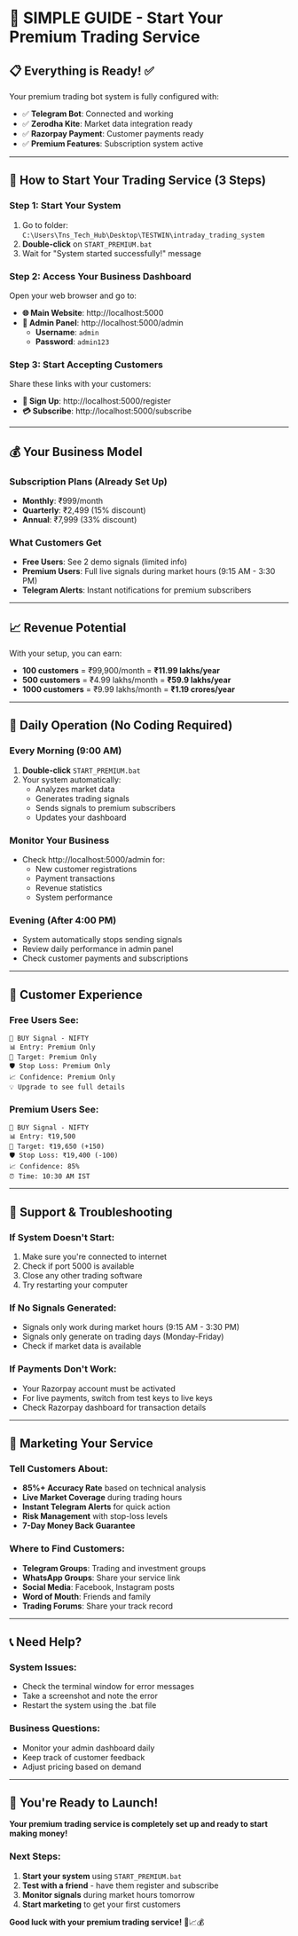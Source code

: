 # 🚀 SIMPLE GUIDE - Start Your Premium Trading Service

## 📋 **Everything is Ready!** ✅

Your premium trading bot system is fully configured with:
- ✅ **Telegram Bot**: Connected and working
- ✅ **Zerodha Kite**: Market data integration ready
- ✅ **Razorpay Payment**: Customer payments ready
- ✅ **Premium Features**: Subscription system active

---

## 🎯 **How to Start Your Trading Service (3 Steps)**

### **Step 1: Start Your System**
1. Go to folder: `C:\Users\Tns_Tech_Hub\Desktop\TESTWIN\intraday_trading_system`
2. **Double-click** on `START_PREMIUM.bat`
3. Wait for "System started successfully!" message

### **Step 2: Access Your Business Dashboard**
Open your web browser and go to:
- **🌐 Main Website**: http://localhost:5000
- **👑 Admin Panel**: http://localhost:5000/admin
  - **Username**: `admin`
  - **Password**: `admin123`

### **Step 3: Start Accepting Customers**
Share these links with your customers:
- **📱 Sign Up**: http://localhost:5000/register  
- **💳 Subscribe**: http://localhost:5000/subscribe

---

## 💰 **Your Business Model**

### **Subscription Plans (Already Set Up)**
- **Monthly**: ₹999/month
- **Quarterly**: ₹2,499 (15% discount)
- **Annual**: ₹7,999 (33% discount)

### **What Customers Get**
- **Free Users**: See 2 demo signals (limited info)
- **Premium Users**: Full live signals during market hours (9:15 AM - 3:30 PM)
- **Telegram Alerts**: Instant notifications for premium subscribers

---

## 📈 **Revenue Potential**

With your setup, you can earn:
- **100 customers** = ₹99,900/month = **₹11.99 lakhs/year**
- **500 customers** = ₹4.99 lakhs/month = **₹59.9 lakhs/year**
- **1000 customers** = ₹9.99 lakhs/month = **₹1.19 crores/year**

---

## 🎯 **Daily Operation (No Coding Required)**

### **Every Morning (9:00 AM)**
1. **Double-click** `START_PREMIUM.bat`
2. Your system automatically:
   - Analyzes market data
   - Generates trading signals
   - Sends signals to premium subscribers
   - Updates your dashboard

### **Monitor Your Business**
- Check http://localhost:5000/admin for:
  - New customer registrations
  - Payment transactions
  - Revenue statistics
  - System performance

### **Evening (After 4:00 PM)**
- System automatically stops sending signals
- Review daily performance in admin panel
- Check customer payments and subscriptions

---

## 📱 **Customer Experience**

### **Free Users See:**
```
🚀 BUY Signal - NIFTY
📊 Entry: Premium Only
🎯 Target: Premium Only  
🛡️ Stop Loss: Premium Only
📈 Confidence: Premium Only
💡 Upgrade to see full details
```

### **Premium Users See:**
```
🚀 BUY Signal - NIFTY
📊 Entry: ₹19,500
🎯 Target: ₹19,650 (+150)
🛡️ Stop Loss: ₹19,400 (-100)  
📈 Confidence: 85%
⏰ Time: 10:30 AM IST
```

---

## 🔧 **Support & Troubleshooting**

### **If System Doesn't Start:**
1. Make sure you're connected to internet
2. Check if port 5000 is available
3. Close any other trading software
4. Try restarting your computer

### **If No Signals Generated:**
- Signals only work during market hours (9:15 AM - 3:30 PM)
- Signals only generate on trading days (Monday-Friday)
- Check if market data is available

### **If Payments Don't Work:**
- Your Razorpay account must be activated
- For live payments, switch from test keys to live keys
- Check Razorpay dashboard for transaction details

---

## 🎯 **Marketing Your Service**

### **Tell Customers About:**
- **85%+ Accuracy Rate** based on technical analysis
- **Live Market Coverage** during trading hours
- **Instant Telegram Alerts** for quick action
- **Risk Management** with stop-loss levels
- **7-Day Money Back Guarantee**

### **Where to Find Customers:**
- **Telegram Groups**: Trading and investment groups
- **WhatsApp Groups**: Share your service link
- **Social Media**: Facebook, Instagram posts
- **Word of Mouth**: Friends and family
- **Trading Forums**: Share your track record

---

## 📞 **Need Help?**

### **System Issues:**
- Check the terminal window for error messages
- Take a screenshot and note the error
- Restart the system using the .bat file

### **Business Questions:**
- Monitor your admin dashboard daily
- Keep track of customer feedback
- Adjust pricing based on demand

---

## 🎉 **You're Ready to Launch!**

**Your premium trading service is completely set up and ready to start making money!**

### **Next Steps:**
1. **Start your system** using `START_PREMIUM.bat`
2. **Test with a friend** - have them register and subscribe
3. **Monitor signals** during market hours tomorrow
4. **Start marketing** to get your first customers

**Good luck with your premium trading service!** 🚀📈💰